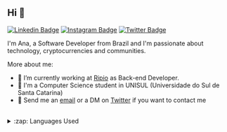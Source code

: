 ## Hi 👋

[![Linkedin Badge](https://img.shields.io/badge/-LinkedIn-blue?style=flat-square&logo=Linkedin&logoColor=white&link=https://www.linkedin.com/in/anajuliabit/)](https://www.linkedin.com/in/anajuliabit/)
[![Instagram Badge](https://img.shields.io/badge/-Instagram-purple?style=flat-square&logo=Instagram&logoColor=white&link=https://www.instagram.com/anajuliabit/)](https://www.instagram.com/anajuliabit/)
[![Twitter Badge](https://img.shields.io/badge/-Twitter-1DA1F2?style=flat-square&logo=twitter&logoColor=white&link=https://www.twitter.com/anajuliadev)](https://www.twitter.com/anajuliadev)

I'm Ana, a Software Developer from Brazil and I'm passionate about technology, cryptocurrencies and communities.

More about me:
- :rocket: I’m currently working at [Ripio](https://www.ripio.com/) as Back-end Developer.
- :school: I'm a Computer Science student in UNISUL (Universidade do Sul de Santa Catarina)
- :email: Send me an [email](mailto:anajuliabit@gmail.com) or a DM on [Twitter](https://www.twitter.com/anajuliabit) if you want to contact me 
<br/>

<details>
  <summary>:zap: Languages Used</summary>
  <img src="https://github-readme-stats.vercel.app/api/top-langs/?username=anajuliabit&layout=compact&bg_color=ffffff&text_color=333333">
</details>
<br/>
